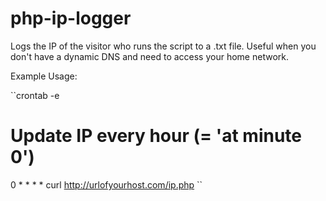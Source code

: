# php-ip-logger

Logs the IP of the visitor who runs the script to a .txt file.
Useful when you don't have a dynamic DNS and need to access your home network.

Example Usage: 

``crontab -e

# Update IP every hour (= 'at minute 0')
0 * * * * curl http://urlofyourhost.com/ip.php ``

